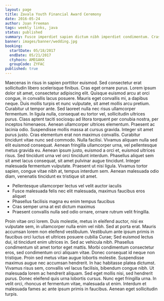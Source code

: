 ```yaml
---
layout: page
title: Zavala Youth Financial Award Ceremony
date: 2016-05-24
author: Joan Freeman
tags: weekly links, java
status: published
summary: Fusce imperdiet sapien dictum nibh imperdiet condimentum. Cras.
banner: images/banner/wedding.jpg
booking:
  startDate: 05/18/2017
  endDate: 05/21/2017
  ctyhocn: AMEGAHX
  groupCode: ZYFAC
published: true
---
```

Maecenas in risus in sapien porttitor euismod. Sed consectetur erat sollicitudin libero scelerisque finibus. Cras eget ornare purus. Lorem ipsum dolor sit amet, consectetur adipiscing elit. Quisque euismod arcu at orci congue, in convallis lacus posuere. Mauris eget convallis mi, a dapibus neque. Duis mollis turpis et nunc vulputate, sit amet mollis arcu pretium. Curabitur ut tempor ante. Sed laoreet nulla nec risus ullamcorper fermentum. In ligula nulla, consequat eu tortor vel, sollicitudin ultrices purus. Class aptent taciti sociosqu ad litora torquent per conubia nostra, per inceptos himenaeos. Aenean ullamcorper ultrices elementum.
Praesent ac lacinia odio. Suspendisse mollis massa at cursus gravida. Integer sit amet purus justo. Cras elementum erat non maximus convallis. Curabitur tincidunt vitae nunc sed commodo. Nulla facilisi. Vivamus aliquam nulla sed elit euismod consequat. Aenean fringilla ullamcorper urna, vel pellentesque metus gravida eu. Aenean ipsum justo, euismod a orci et, euismod ultrices risus. Sed tincidunt urna vel orci tincidunt interdum. Phasellus aliquet sem sit amet lacus consequat, sit amet pulvinar augue tincidunt. Integer malesuada fermentum vulputate. Praesent ut nisi ligula. Vivamus tortor sapien, congue vitae nibh at, tempus interdum sem. Aenean malesuada odio diam, venenatis tincidunt ex tristique sit amet.

* Pellentesque ullamcorper lectus vel velit auctor iaculis
* Fusce malesuada felis nec elit malesuada, maximus faucibus eros aliquet
* Phasellus facilisis magna eu enim tempus faucibus
* Cras semper urna at est dictum maximus
* Praesent convallis nulla sed odio ornare, ornare rutrum velit fringilla.

Proin vitae orci lorem. Duis molestie, metus in eleifend auctor, nisi ex vulputate sem, in ullamcorper nulla enim vel nibh. Sed at porta erat. Mauris accumsan lorem non eleifend vestibulum. Vestibulum ante ipsum primis in faucibus orci luctus et ultrices posuere cubilia Curae; Sed euismod lectus dui, id tincidunt enim ultrices in. Sed ac vehicula nibh. Phasellus condimentum sit amet tortor eget mattis.
Morbi condimentum consectetur eros, sed condimentum orci aliquam vitae. Donec consequat id neque non tristique. Proin sed metus vitae augue lobortis molestie. Suspendisse maximus augue nec accumsan hendrerit. In hac habitasse platea dictumst. Vivamus risus sem, convallis vel lacus facilisis, bibendum congue nibh. Ut malesuada lorem ac hendrerit aliquam. Sed eget mollis nisi, sed hendrerit purus. Donec eleifend quis urna lobortis cursus. Nunc eget fringilla urna. In velit orci, rhoncus et fermentum vitae, malesuada ut enim. Interdum et malesuada fames ac ante ipsum primis in faucibus. Aenean eget sollicitudin turpis.
